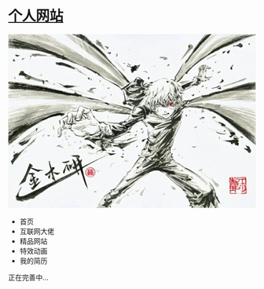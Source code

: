 <h1><a href='http://wangdongsheng.cc' target="_blank">个人网站</a></h1>

![Image text](img/s2.jpg)

<ul>
<li>首页</li>
<li>互联网大佬</li>
<li>精品网站</li>
<li>特效动画</li>
<li>我的简历</li>
</ul>
<p>正在完善中...</p>
